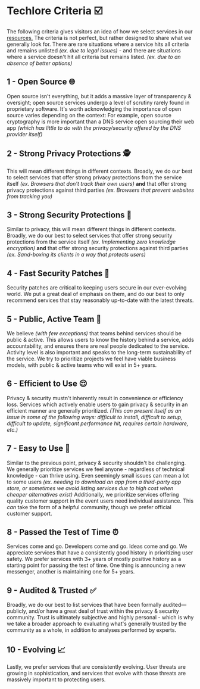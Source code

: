 # Techlore Criteria ☑️
The following criteria gives visitors an idea of how we select services in our [resources.](https://techlore.tech/resources) The criteria is not perfect, but rather designed to share what we generally look for. There are rare situations where a service hits all criteria and remains unlisted *(ex. due to legal issues)* - and there are situations where a service doesn't hit all criteria but remains listed. *(ex. due to an absence of better options)*

## 1 - Open Source 🌐
Open source isn't everything, but it adds a massive layer of transparency & oversight; open source services undergo a level of scrutiny rarely found in proprietary software. It's worth acknowledging the importance of open source varies depending on the context: For example, open source cryptography is more important than a DNS service open sourcing their web app *(which has little to do with the privacy/security offered by the DNS provider itself)*

## 2 - Strong Privacy Protections 🕵️
This will mean different things in different contexts. Broadly, we do our best to select services that offer strong privacy protections from the service itself *(ex. Browsers that don't track their own users)* **and** that offer strong privacy protections against third parties *(ex. Browsers that prevent websites from tracking you)*

## 3 - Strong Security Protections 🔐
Similar to privacy, this will mean different things in different contexts. Broadly, we do our best to select services that offer strong security protections from the service itself *(ex. Implementing zero knowledge encryption)* **and** that offer strong security protections against third parties *(ex. Sand-boxing its clients in a way that protects users)*

## 4 - Fast Security Patches 💨
Security patches are critical to keeping users secure in our ever-evolving world. We put a great deal of emphasis on them, and do our best to only recommend services that stay reasonably up-to-date with the latest threats.

## 5 - Public, Active Team 👥
We believe *(with few exceptions)* that teams behind services should be public & active. This allows users to know the history behind a service, adds accountability, and ensures there are real people dedicated to the service. Activity level is also important and speaks to the long-term sustainability of the service. We try to prioritize projects we feel have viable business models, with public & active teams who will exist in 5+ years.

## 6 - Efficient to Use 😌
Privacy & security mustn't inherently result in convenience or efficiency loss. Services which actively enable users to gain privacy & security in an efficient manner are generally prioritized. *(This can present itself as an issue in some of the following ways: difficult to install, difficult to setup, difficult to update, significant performance hit, requires certain hardware, etc.)*

## 7 - Easy to Use 👵
Similar to the previous point, privacy & security shouldn't be challenging. We generally prioritize services we feel anyone - regardless of technical knowledge - can thrive using. Even seemingly small issues can mean a lot to some users *(ex. needing to download an app from a third-party app store, or sometimes we avoid listing services due to high cost when cheaper alternatives exist)* Additionally, we prioritize services offering quality customer support in the event users need individual assistance. This *can* take the form of a helpful community, though we prefer official customer support.

## 8 - Passed the Test of Time ⏰
Services come and go. Developers come and go. Ideas come and go. We appreciate services that have a consistently good history in prioritizing user safety. We prefer services with 3+ years of mostly positive history as a starting point for passing the test of time. One thing is announcing a new messenger, another is maintaining one for 5+ years. 

## 9 - Audited & Trusted ✅
Broadly, we do our best to list services that have been formally audited—publicly, and/or have a great deal of trust within the privacy & security community. Trust is ultimately subjective and highly personal - which is why we take a broader approach to evaluating what's generally trusted by the community as a whole, in addition to analyses performed by experts.

## 10 - Evolving 📈
Lastly, we prefer services that are consistently evolving. User threats are growing in sophistication, and services that evolve with those threats are massively important to protecting users.
